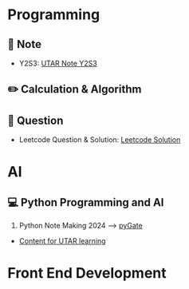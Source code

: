 # Programming

## 📓 Note
- Y2S3: [UTAR Note Y2S3](https://github.com/kiaky0/Programming/tree/main/UTAR_NOTE/Y2S3)


## ✏️ Calculation & Algorithm


## 🔎 Question

- Leetcode Question & Solution: [Leetcode Solution](https://github.com/kiaky0/Programming/tree/main/Question)


# AI

## 💻 Python Programming and AI

1. Python Note Making 2024 --> [pyGate](https://github.com/kiaky0/Programming/tree/main/Note/Python)

- [Content for UTAR learning](https://github.com/kiaky0/python_learning/blob/main/README.md)

# Front End Development









